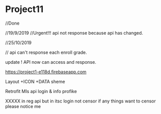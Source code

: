 # Project11
//Done


//19/9/2019
//Urgent!!!   api not response because api has changed.

//25/10/2019

// api can't response each enroll grade.


update ! API now can access and response.

https://project1-e118d.firebaseapp.com

Layout 
+ICON
+DATA sheme

Retrofit MIs api login
& info profike


XXXXX in reg api
but in itsc login not censor if any things want to censor please notice me
